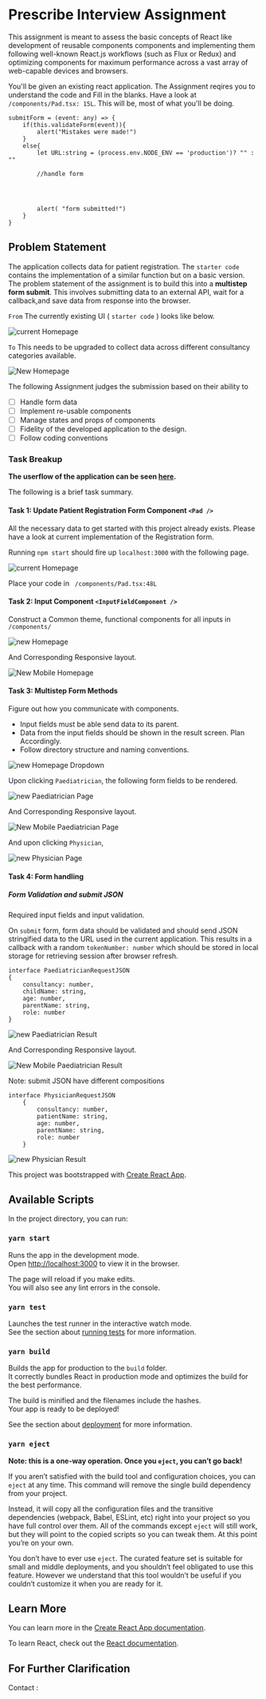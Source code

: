 # Prescribe Interview Assignment

This assignment is meant to assess the basic concepts of React like development of reusable components components and implementing them following well-known React.js workflows (such as Flux or Redux) and optimizing components for maximum performance across a vast array of web-capable devices and browsers.

You'll be given an existing react application. 
The Assignment reqires you to understand the code and Fill in the blanks.
Have a look at `/components/Pad.tsx: 15L`. This will be, most of what you'll be doing.

    submitForm = (event: any) => {
        if(this.validateForm(event)){
            alert("Mistakes were made!")
        }
        else{
            let URL:string = (process.env.NODE_ENV == 'production')? "" : ""

            //handle form




            alert( "form submitted!")
        }
    }


## Problem Statement

The application  collects data for patient registration. The `starter code` contains the implementation of a similar function but on a basic version.
The problem statement of the assignment is to build this into a **multistep form submit**. This involves submitting data to an external API, wait for a callback,and save data from response into the browser.

`From` The currently existing UI ( `starter code` ) looks like below.

![current Homepage](https://github.com/adhi729/test-app/blob/master/src/images/Current%20Homepage.png)

`To` This needs to be upgraded to collect data across different consultancy categories available.

![New Homepage](https://github.com/adhi729/test-app/blob/master/src/images/New%20Homepage.png)

The following Assignment judges the submission based on their ability to
+ [ ] Handle form data 
+ [ ] Implement re-usable components
+ [ ] Manage states and props of components
+ [ ] Fidelity of the developed application to the design.
+ [ ] Follow coding conventions

### Task Breakup

**The userflow of the application can be seen [here](https://xd.adobe.com/view/95b0322f-6582-468b-aebe-4522c550fa37-c0e3/).**

The following is a brief task summary.

#### Task 1: Update Patient Registration Form Component `<Pad />`

All the necessary data to get started with this project already exists. Please have a look at current implementation of the  Registration form.

Running `npm start` should fire up `localhost:3000` with the following page.


![current Homepage](https://github.com/adhi729/test-app/blob/master/src/images/Current%20Homepage.png)

Place your code in ` /components/Pad.tsx:48L` 

#### Task 2: Input Component `<InputFieldComponent />`

Construct a Common theme, functional components for all inputs in `/components/`

![new Homepage](https://github.com/adhi729/test-app/blob/master/src/images/New%20Homepage.png)

And Corresponding Responsive layout.

![New Mobile Homepage](https://github.com/adhi729/test-app/blob/master/src/images/New%20Mobile%20Homepage.png)


#### Task 3: Multistep Form Methods

Figure out how you communicate with components.
+ Input fields must be able send data to its parent.
+ Data from the input fields should be shown in the result screen. Plan Accordingly.
+ Follow directory structure and naming conventions.

![new Homepage Dropdown](https://github.com/adhi729/test-app/blob/master/src/images/New%20Homepage%20Dropdown.png)

Upon clicking `Paediatrician`, the following form fields to be rendered.

![new Paediatrician Page](https://github.com/adhi729/test-app/blob/master/src/images/New%20Paediatrician%20Page.png)

And Corresponding Responsive layout.

![New Mobile Paediatrician Page](https://github.com/adhi729/test-app/blob/master/src/images/New%20Mobile%20Paediatrician%20Page.png)

And upon clicking `Physician`,

![new Physician Page](https://github.com/adhi729/test-app/blob/master/src/images/New%20Physician%20Page.png)

#### Task 4: Form handling

##### Form Validation and submit JSON

Required input fields and input validation.

On `submit` form, form data should be validated and should send JSON stringified data to the URL used in the current application.
This results in a callback with a random `tokenNumber: number` which should be stored in local storage for retrieving session after browser refresh.

    interface PaediatricianRequestJSON 
    {
        consultancy: number,
        childName: string,
        age: number,
        parentName: string,
        role: number
    }

    
![new Paediatrician  Result](https://github.com/adhi729/test-app/blob/master/src/images/New%20Paediatrician%20Result.png)

And Corresponding Responsive layout.

![New Mobile Paediatrician Result](https://github.com/adhi729/test-app/blob/master/src/images/New%20Mobile%20Paediatrician%20Result.png)

Note: submit JSON have different compositions

    interface PhysicianRequestJSON 
        {
            consultancy: number,
            patientName: string,
            age: number,
            parentName: string,
            role: number
        }
        

![new Physician  Result](https://github.com/adhi729/test-app/blob/master/src/images/New%20Physician%20Result.png)





This project was bootstrapped with [Create React App](https://github.com/facebook/create-react-app).

## Available Scripts

In the project directory, you can run:

### `yarn start`

Runs the app in the development mode.<br />
Open [http://localhost:3000](http://localhost:3000) to view it in the browser.

The page will reload if you make edits.<br />
You will also see any lint errors in the console.

### `yarn test`

Launches the test runner in the interactive watch mode.<br />
See the section about [running tests](https://facebook.github.io/create-react-app/docs/running-tests) for more information.

### `yarn build`

Builds the app for production to the `build` folder.<br />
It correctly bundles React in production mode and optimizes the build for the best performance.

The build is minified and the filenames include the hashes.<br />
Your app is ready to be deployed!

See the section about [deployment](https://facebook.github.io/create-react-app/docs/deployment) for more information.

### `yarn eject`

**Note: this is a one-way operation. Once you `eject`, you can’t go back!**

If you aren’t satisfied with the build tool and configuration choices, you can `eject` at any time. This command will remove the single build dependency from your project.

Instead, it will copy all the configuration files and the transitive dependencies (webpack, Babel, ESLint, etc) right into your project so you have full control over them. All of the commands except `eject` will still work, but they will point to the copied scripts so you can tweak them. At this point you’re on your own.

You don’t have to ever use `eject`. The curated feature set is suitable for small and middle deployments, and you shouldn’t feel obligated to use this feature. However we understand that this tool wouldn’t be useful if you couldn’t customize it when you are ready for it.

## Learn More

You can learn more in the [Create React App documentation](https://facebook.github.io/create-react-app/docs/getting-started).

To learn React, check out the [React documentation](https://reactjs.org/).


## For Further Clarification

Contact : 
